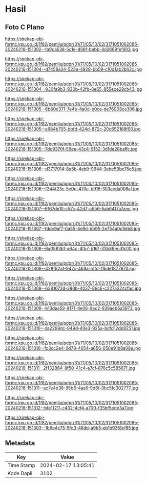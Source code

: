 # Hasil

## Foto C Plano

https://sirekap-obj-formc.kpu.go.id/1f82/pemilu/pdpr/31/71/05/10/02/3171051002085-20240216-151302--fa9ca538-5c1e-468f-bebb-4d2689fef493.jpg

https://sirekap-obj-formc.kpu.go.id/1f82/pemilu/pdpr/31/71/05/10/02/3171051002085-20240216-151304--d7458a34-523a-4929-bb59-c10d1ab2b63c.jpg

https://sirekap-obj-formc.kpu.go.id/1f82/pemilu/pdpr/31/71/05/10/02/3171051002085-20240216-151304--930fa9b3-930b-42fb-8e65-855ece29cb43.jpg

https://sirekap-obj-formc.kpu.go.id/1f82/pemilu/pdpr/31/71/05/10/02/3171051002085-20240216-151305--6b60d371-7e4b-4a0d-b0ce-de76908ce306.jpg

https://sirekap-obj-formc.kpu.go.id/1f82/pemilu/pdpr/31/71/05/10/02/3171051002085-20240216-151305--a684b705-bbfd-424d-872c-20c652168f93.jpg

https://sirekap-obj-formc.kpu.go.id/1f82/pemilu/pdpr/31/71/05/10/02/3171051002085-20240216-151305--7dc9370f-56ee-43c4-9152-3d1de28baffc.jpg

https://sirekap-obj-formc.kpu.go.id/1f82/pemilu/pdpr/31/71/05/10/02/3171051002085-20240216-151306--d3717014-8e5b-4eb9-9944-3ebe59bc75e5.jpg

https://sirekap-obj-formc.kpu.go.id/1f82/pemilu/pdpr/31/71/05/10/02/3171051002085-20240216-151306--f244f23c-5e0d-470c-b916-303aeda006af.jpg

https://sirekap-obj-formc.kpu.go.id/1f82/pemilu/pdpr/31/71/05/10/02/3171051002085-20240216-151307--6f67de10-c57c-42d7-a656-5ab6417a7aec.jpg

https://sirekap-obj-formc.kpu.go.id/1f82/pemilu/pdpr/31/71/05/10/02/3171051002085-20240216-151307--fddc9af7-0a55-4e9d-bb95-2e754a0c9db8.jpg

https://sirekap-obj-formc.kpu.go.id/1f82/pemilu/pdpr/31/71/05/10/02/3171051002085-20240216-151308--6a0583b1-a64d-4fb7-b161-33b86ecd1c00.jpg

https://sirekap-obj-formc.kpu.go.id/1f82/pemilu/pdpr/31/71/05/10/02/3171051002085-20240216-151308--428f82a1-947c-4b9a-a1fd-f1bde1877970.jpg

https://sirekap-obj-formc.kpu.go.id/1f82/pemilu/pdpr/31/71/05/10/02/3171051002085-20240216-151309--6281073d-380b-4037-89c6-c227a324cfad.jpg

https://sirekap-obj-formc.kpu.go.id/1f82/pemilu/pdpr/31/71/05/10/02/3171051002085-20240216-151309--b13daa59-9171-4e08-9ac2-939aeb6a5973.jpg

https://sirekap-obj-formc.kpu.go.id/1f82/pemilu/pdpr/31/71/05/10/02/3171051002085-20240216-151310--4a2299dc-949d-40e3-925a-bdfd12dd8251.jpg

https://sirekap-obj-formc.kpu.go.id/1f82/pemilu/pdpr/31/71/05/10/02/3171051002085-20240216-151310--fc3cc2e4-0d78-4054-a856-050e91b8a09e.jpg

https://sirekap-obj-formc.kpu.go.id/1f82/pemilu/pdpr/31/71/05/10/02/3171051002085-20240216-151311--2f132864-8f50-41c4-a7cf-878c5c585671.jpg

https://sirekap-obj-formc.kpu.go.id/1f82/pemilu/pdpr/31/71/05/10/02/3171051002085-20240216-151311--ac7e4d38-95b6-4aa5-9d6f-0bc5fc302777.jpg

https://sirekap-obj-formc.kpu.go.id/1f82/pemilu/pdpr/31/71/05/10/02/3171051002085-20240216-151312--bfe11211-c432-4cf4-a700-f35bf5ede3a7.jpg

https://sirekap-obj-formc.kpu.go.id/1f82/pemilu/pdpr/31/71/05/10/02/3171051002085-20240216-151303--1b6e4c75-5fd3-48dd-a9b5-eb1b93f8cf85.jpg


## Metadata

| Key        | Value               |
| ---------- | ------------------- |
| Time Stamp | 2024-02-17 13:05:41 |
| Kode Dapil | 3102                |



